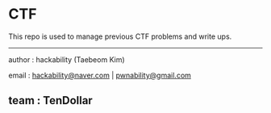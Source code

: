 # CTF

This repo is used to manage previous CTF problems and write ups.


----------------------------------------------------------------
author : hackability (Taebeom Kim)

email  : hackability@naver.com | pwnability@gmail.com

team   : TenDollar
----------------------------------------------------------------
